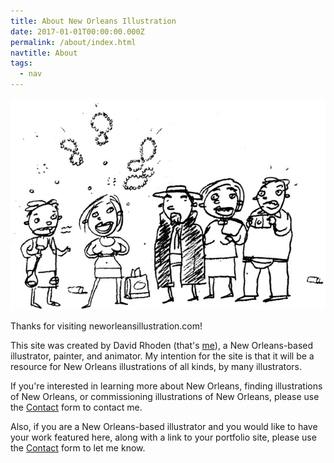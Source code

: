 ```yaml
---
title: About New Orleans Illustration
date: 2017-01-01T00:00:00.000Z
permalink: /about/index.html
navtitle: About
tags:
  - nav
---
```

![Bourbon Street tourists on a Haunted History tour: illustration by David Rhoden](/static/img/touristsbig.jpg "Bourbon Street tourists on a Haunted History tour: illustration by David Rhoden")

Thanks for visiting neworleansillustration.com!

This site was created by David Rhoden (that's <a href="http://davidrhoden.com/" target="_blank">me</a>), a New Orleans-based illustrator, painter, and animator. My intention for the site is that it will be a resource for New Orleans illustrations of all kinds, by many illustrators.

If you're interested in learning more about New Orleans, finding illustrations of New Orleans, or commissioning illustrations of New Orleans, please use the [Contact](neworleansillustration.com/contact) form to contact me.

Also, if you are a New Orleans-based illustrator and you would like to have your work featured here, along with a link to your portfolio site, please use the [Contact](neworleansillustration.com/contact) form to let me know.
